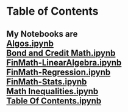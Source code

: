 
# Table of Contents

My Notebooks are  
<a href="https://nbviewer.jupyter.org/github/bulbuntu/notes/blob/master/Algos.ipynb">Algos.ipynb</a>   <br><a href="https://nbviewer.jupyter.org/github/bulbuntu/notes/blob/master/Bond%20and%20Credit%20Math.ipynb">Bond and Credit Math.ipynb</a>   <br><a href="https://nbviewer.jupyter.org/github/bulbuntu/notes/blob/master/FinMath-LinearAlgebra.ipynb">FinMath-LinearAlgebra.ipynb</a>   <br><a href="https://nbviewer.jupyter.org/github/bulbuntu/notes/blob/master/FinMath-Regression.ipynb">FinMath-Regression.ipynb</a>   <br><a href="https://nbviewer.jupyter.org/github/bulbuntu/notes/blob/master/FinMath-Stats.ipynb">FinMath-Stats.ipynb</a>   <br><a href="https://nbviewer.jupyter.org/github/bulbuntu/notes/blob/master/Math%20Inequalities.ipynb">Math Inequalities.ipynb</a>   <br><a href="https://nbviewer.jupyter.org/github/bulbuntu/notes/blob/master/Table%20Of%20Contents.ipynb">Table Of Contents.ipynb</a>
--
